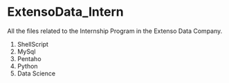 # ExtensoData_Intern
All the files related to the Internship Program in the Extenso Data Company.
1. ShellScript
2. MySql
3. Pentaho
4. Python
5. Data Science
